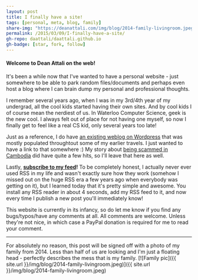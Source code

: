 ```yaml
---
layout: post
title: I finally have a site!
tags: [personal, meta, blog, family]
share-img: "https://deanattali.com/img/blog/2014-family-livingroom.jpeg"
permalink: /2015/03/09/I-finally-have-a-site/
gh-repo: daattali/daattali.github.io
gh-badge: [star, fork, follow]
---
```


#### Welcome to Dean Attali on the web!

It's been a while now that I've wanted to have a personal website - just somewhere to be able to park random files/documents and perhaps even host a blog where I can brain dump my personal and professional thoughts. 

I remember several years ago, when I was in my 3rd/4th year of my undergrad, all the cool kids started having their own sites. And by cool kids I of course mean the nerdiest of us.  In Waterloo Computer Science, geek is the new cool. I always felt out of place for not having one myself, so now I finally get to feel like a real CS kid, only several years too late!

Just as a reference, I do have [an existing weblog on Wordpress](http://deanat78.wordpress.com) that was mostly populated throughtout some of my earlier travels.  I just wanted to have a link to that somewhere :)  My story about [being scammed in Cambodia](https://deanat78.wordpress.com/2013/05/09/scammed-in-cambodia/) did have quite a few hits, so I'll leave that here as well. 

Lastly, **[subscribe to my feed](https://deanattali.com/feed.xml)!**  To be completely honest, I actually never ever used RSS in my life and wasn't exactly sure how they work (somehow I missed out on the huge RSS era a few years ago when everybody was getting on it), but I learned today that it's pretty simple and awesome.  You install any RSS reader in about 4 seconds, add my RSS feed to it, and now every time I publish a new post you'll immediately know! 

This website is currently in its infancy, so do let me know if you find any bugs/typos/have any comments at all. All comments are welcome. Unless they're not nice, in which case a PayPal donation is required for me to read your comment.


---

For absolutely no reason, this post will be signed off with a photo of my family from 2014. Less than half of us are looking and I'm just a floating head - perfectly describes the mess that is my family.
[![Family pic]({{ site.url }}/img/blog/2014-family-livingroom.jpeg)]({{ site.url }}/img/blog/2014-family-livingroom.jpeg)
